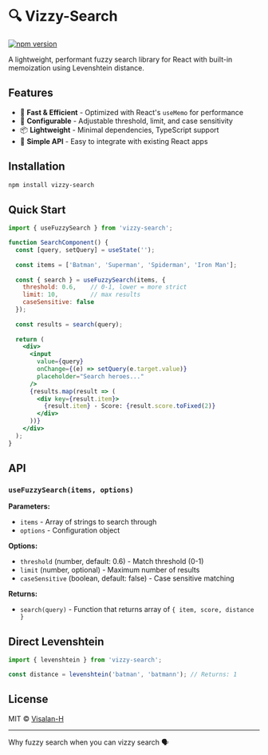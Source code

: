 # 🔍 Vizzy-Search

[![npm version](https://img.shields.io/npm/v/vizzy-search.svg?style=flat&color=black&labelColor=white)](https://www.npmjs.com/package/vizzy-search)

A lightweight, performant fuzzy search library for React with built-in memoization using Levenshtein distance.

## Features

- 🚀 **Fast & Efficient** - Optimized with React's `useMemo` for performance
- 🎯 **Configurable** - Adjustable threshold, limit, and case sensitivity
- 📦 **Lightweight** - Minimal dependencies, TypeScript support
- 🔧 **Simple API** - Easy to integrate with existing React apps

## Installation

```bash
npm install vizzy-search
```

## Quick Start

```jsx
import { useFuzzySearch } from 'vizzy-search';

function SearchComponent() {
  const [query, setQuery] = useState('');
  
  const items = ['Batman', 'Superman', 'Spiderman', 'Iron Man'];
  
  const { search } = useFuzzySearch(items, {
    threshold: 0.6,    // 0-1, lower = more strict
    limit: 10,         // max results
    caseSensitive: false
  });
  
  const results = search(query);
  
  return (
    <div>
      <input 
        value={query} 
        onChange={(e) => setQuery(e.target.value)} 
        placeholder="Search heroes..."
      />
      {results.map(result => (
        <div key={result.item}>
          {result.item} - Score: {result.score.toFixed(2)}
        </div>
      ))}
    </div>
  );
}
```

## API

### `useFuzzySearch(items, options)`

**Parameters:**
- `items` - Array of strings to search through
- `options` - Configuration object

**Options:**
- `threshold` (number, default: 0.6) - Match threshold (0-1)
- `limit` (number, optional) - Maximum number of results
- `caseSensitive` (boolean, default: false) - Case sensitive matching

**Returns:**
- `search(query)` - Function that returns array of `{ item, score, distance }`

## Direct Levenshtein

```jsx
import { levenshtein } from 'vizzy-search';

const distance = levenshtein('batman', 'batmann'); // Returns: 1
```

## License

MIT © [Visalan-H](https://github.com/Visalan-H)

---

Why fuzzy search when you can vizzy search 🗣️

